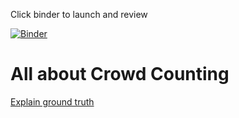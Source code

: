 
Click binder to launch and review 

[![Binder](https://mybinder.org/badge_logo.svg)](https://mybinder.org/v2/gh/ttpro1995/study_notebook/master)


# All about Crowd Counting 

[Explain ground truth](crowd_counting/explain_ground_truth.ipynb)

